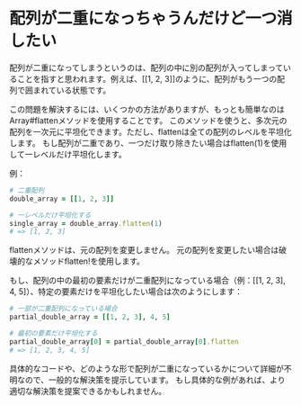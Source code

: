 # 配列が二重になっちゃうんだけど一つ消したい

配列が二重になってしまうというのは、配列の中に別の配列が入ってしまっていることを指すと思われます。例えば、[[1, 2, 3]]のように、配列がもう一つの配列で囲まれている状態です。

この問題を解決するには、いくつかの方法がありますが、もっとも簡単なのはArray#flattenメソッドを使用することです。
このメソッドを使うと、多次元の配列を一次元に平坦化できます。ただし、flattenは全ての配列のレベルを平坦化します。
もし配列が二重であり、一つだけ取り除きたい場合はflatten(1)を使用して一レベルだけ平坦化します。

例：

```ruby
# 二重配列
double_array = [[1, 2, 3]]

# 一レベルだけ平坦化する
single_array = double_array.flatten(1)
# => [1, 2, 3]
```
flattenメソッドは、元の配列を変更しません。
元の配列を変更したい場合は破壊的なメソッドflatten!を使用します。

もし、配列の中の最初の要素だけが二重配列になっている場合（例：[[1, 2, 3], 4, 5]）、特定の要素だけを平坦化したい場合は次のようにします：

```ruby
# 一部が二重配列になっている場合
partial_double_array = [[1, 2, 3], 4, 5]

# 最初の要素だけ平坦化する
partial_double_array[0] = partial_double_array[0].flatten
# => [1, 2, 3, 4, 5]
```

具体的なコードや、どのような形で配列が二重になっているかについて詳細が不明なので、一般的な解決策を提示しています。
もし具体的な例があれば、より適切な解決策を提案できるかもしれません。
